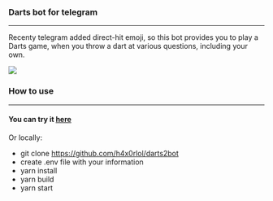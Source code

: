### Darts bot for telegram
___
Recenty telegram added direct-hit emoji, so this bot provides you to play a Darts game, when you throw a dart at various questions, including your own.

![](https://sun4-12.userapi.com/GgEu2VJjFDWgg9t3ICPcgTRdJLvInOUT_YCy8Q/inJ7y4Z7D-c.jpg)

### How to use
___
#### You can try it [here](http://t.me/darts2bot "here")

Or locally:
- git clone https://github.com/h4x0rlol/darts2bot
- create .env file with your information
- yarn install
- yarn build
- yarn start
